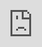 ```yaml
---
title: Reference documentation for Magic and Hyperlambda
description: This section contains the reference documentation for Magic and Hyperlambda, and documents all plugins, Hyperlambda the programming language, and every single component in Magic.
---
```


# Magic and Hyperlambda docs

This is the reference documentation for Magic. If you just started out with Magic and Hyperlambda, you would probably
benefit from startout out with the [tutorials](/tutorials/) section, and refer to these parts afterwards.

## Reference documentation core projects

This is the documentation for the core projects in Magic. This is what wires up your application,
takes care of routing, loads Hyperlambda files, executes HTTP endpoints, etc - In addition to projects
helping you deploy Magic into production, or clone it to work locally with it.

* [middleware](/documentation/magic/) - Explains the middleware in Magic
* [magic.node](/documentation/magic.node/) - Explains nodes, Hyperlambda and Expressions
* [magic.signals](/documentation/magic.signals/) - Magic's Super Signals implementation
* [magic.endpoint](/documentation/magic.endpoint/) - Endpoint resolving in Magic
* [magic.data.common](/documentation/magic.data.common/) - Commonalities for data adapters in Magic
* [magic.data.cql](/documentation/magic.data.cql/) - CQL IO and logging support for Magic and Hyperlambda
* [magic.library](/documentation/magic.library/) - A single NuGet package helper wrapping everything together
* [magic.deploy](/documentation/magic.deploy/) - How to deploy Magic to your VPS using Docker.
* [magic.clone](/documentation/magic.clone/) - How to clone Magic and its entire codebase.

## Reference documentation plugins

These are the plugins for Magic, typically implementing one or more slots each, whom in its
combined results becomes the programming language called Hyperlambda. These are the parts
that allows you to interact with your database, apply authentication and authorization
requirements for your endpoints, etc.

* [magic.lambda](/documentation/magic.lambda/) - Explains Hyperlambda as a DSL, and its keywords
* [magic.lambda.math](/documentation/magic.lambda.math/) - Math operations from Hyperlambda
* [magic.lambda.http](/documentation/magic.lambda.http/) - Invoking HTTP REST endpoints from Hyperlambda
* [magic.lambda.csv](/documentation/magic.lambda.csv/) - Manipulating CSV from Hyperlambda
* [magic.lambda.json](/documentation/magic.lambda.json/) - Manipulating JSON from Hyperlambda
* [magic.lambda.html](/documentation/magic.lambda.html/) - Manipulating HTML from Hyperlambda
* [magic.lambda.xml](/documentation/magic.lambda.xml/) - Manipulating XML from Hyperlambda
* [magic.lambda.mail](/documentation/magic.lambda.mail/) - Sending and retrieving emails from Hyperlambda
* [magic.lambda.mime](/documentation/magic.lambda.mime/) - Parsing email messages in Hyperlambda
* [magic.lambda.auth](/documentation/magic.lambda.auth/) - Authentication and authorisation from Hyperlambda
* [magic.lambda.ad-auth](/documentation/magic.lambda.ad-auth/) - Authentication through Active Directory or Windows Authentication
* [magic.lambda.dates](/documentation/magic.lambda.dates/) - Allows you to manipulate DateTime objects from Hyperlambda
* [magic.lambda.slots](/documentation/magic.lambda.slots/) - Dynamically create your own slots/functions
* [magic.lambda.mysql](/documentation/magic.lambda.mysql/) - Accessing your MySQL server from Hyperlambda
* [magic.lambda.pgsql](/documentation/magic.lambda.pgsql/) - Accessing your PostgreSQL server from Hyperlambda
* [magic.lambda.mssql](/documentation/magic.lambda.mssql/) - Accessing your MS SQL Server from Hyperlambda
* [magic.lambda.sqlite](/documentation/magic.lambda.sqlite/) - Accessing your SQLite database from Hyperlambda
* [magic.lambda.odbc](/documentation/magic.lambda.odbc/) - Accessing an ODBC connection from Hyperlambda
* [magic.lambda.image](/documentation/magic.lambda.image/) - Image library, allowing you to generate QR code
* [magic.lambda.crypto](/documentation/magic.lambda.crypto/) - Cryptography helpers for Hyperlambda
* [magic.lambda.guid](/documentation/magic.lambda.guid/) - Creating a guid from Hyperlambda
* [magic.lambda.config](/documentation/magic.lambda.config/) - Accessing configuration values from Hyperlambda
* [magic.lambda.logging](/documentation/magic.lambda.logging/) - Logging from Hyperlambda
* [magic.lambda.caching](/documentation/magic.lambda.caching/) - Caching from Hyperlambda
* [magic.lambda.strings](/documentation/magic.lambda.strings/) - Manipulate strings in Hyperlambda
* [magic.lambda.scheduler](/documentation/magic.lambda.scheduler/) - Create scheduled tasks and workflows from Hyperlambda
* [magic.lambda.validators](/documentation/magic.lambda.validators/) - Validate input in Hyperlambda
* [magic.lambda.hyperlambda](/documentation/magic.lambda.hyperlambda/) - Parse Hyperlambda from text, and vice versa
* [magic.lambda.sockets](/documentation/magic.lambda.sockets/) - Web socket support for Magic using SignalR
* [magic.lambda.threading](/documentation/magic.lambda.threading/) - Thread support for Magic and Hyperlambda
* [magic.lambda.cql](/documentation/magic.lambda.cql/) - CQL or NoSQL support for Magic and Hyperlambda
* [magic.lambda.system](/documentation/magic.lambda.system/) - System support for Magic to spawn of terminals etc.

## YouTube playlist

In the following playlist we walk you through most parts of the system.

<div class="video">
<iframe width="560" height="315" style="position:absolute; top:0; left:0; width:100%; height:100%;" src="https://www.youtube.com/embed/videoseries?list=PLgyI389Eb9HPkKFKUCb1LMf-w0PUd-2CC" frameborder="0" allow="accelerometer; autoplay; encrypted-media; gyroscope; picture-in-picture" allowfullscreen></iframe>
</div>

## Support

If you have a support request of private nature, you can send us
an email at [info@aista.com](mailto:info@aista.com). If you want to submit a
feature request or a bug report, you can do this through the project's
[GitHub Issues](https://github.com/polterguy/magic/issues).

## Quality gates

Below you can find the build status of all satellite projects in their respective master branches, and the links
to the GitHub project pages. The build status is only relevant if you want to clone Magic Cloud, and
all of its satellite projects, using for instance [magic.clone](https://github.com/polterguy/magic.clone). The
build status is not relevant if you just want to download the latest code version, and/or use the Docker images,
since we quality assure all projects by making sure all unit tests, builds, and quality gates succeeds before we
create new releases of Magic.

<table>
   <tr>
      <th>Source</th>
      <th>Build</th>
      <th>Quality</th>
      <th>LOC</th>
   </tr>
   <tr>
      <td><a href="https://github.com/polterguy/magic.node">magic.node</a></td>
      <td><img alt="Build badge" src="https://github.com/polterguy/magic.node/actions/workflows/build.yaml/badge.svg"></td>
      <td><img alt="Quality gate" src="https://sonarcloud.io/api/project_badges/measure?project=polterguy_magic.node&metric=alert_status"></td>
      <td><img alt="Lines of code" src="https://sonarcloud.io/api/project_badges/measure?project=polterguy_magic.node&metric=ncloc"></td>
   </tr>
   <tr>
      <td><a href="https://github.com/polterguy/magic.signals">magic.signals</a></td>
      <td><img alt="Build badge" src="https://github.com/polterguy/magic.signals/actions/workflows/build.yaml/badge.svg"></td>
      <td><img alt="Quality gate" src="https://sonarcloud.io/api/project_badges/measure?project=polterguy_magic.signals&metric=alert_status"></td>
      <td><img alt="Lines of code" src="https://sonarcloud.io/api/project_badges/measure?project=polterguy_magic.signals&metric=ncloc"></td>
   </tr>
   <tr>
      <td><a href="https://github.com/polterguy/magic.endpoint">magic.endpoint</a></td>
      <td><img alt="Build badge" src="https://github.com/polterguy/magic.endpoint/actions/workflows/build.yaml/badge.svg"></td>
      <td><img alt="Quality gate" src="https://sonarcloud.io/api/project_badges/measure?project=polterguy_magic.endpoint&metric=alert_status"></td>
      <td><img alt="Lines of code" src="https://sonarcloud.io/api/project_badges/measure?project=polterguy_magic.endpoint&metric=ncloc"></td>
   </tr>
   <tr>
      <td><a href="https://github.com/polterguy/magic.lambda">magic.lambda</a></td>
      <td><img alt="Build badge" src="https://github.com/polterguy/magic.lambda/actions/workflows/build.yaml/badge.svg"></td>
      <td><img alt="Quality gate" src="https://sonarcloud.io/api/project_badges/measure?project=polterguy_magic.lambda&metric=alert_status"></td>
      <td><img alt="Lines of code" src="https://sonarcloud.io/api/project_badges/measure?project=polterguy_magic.lambda&metric=ncloc"></td>
   </tr>
   <tr>
      <td><a href="https://github.com/polterguy/magic.library">magic.library</a></td>
      <td><img alt="Build badge" src="https://github.com/polterguy/magic.library/actions/workflows/build.yaml/badge.svg"></td>
      <td><img alt="Quality gate" src="https://sonarcloud.io/api/project_badges/measure?project=polterguy_magic.library&metric=alert_status"></td>
      <td><img alt="Lines of code" src="https://sonarcloud.io/api/project_badges/measure?project=polterguy_magic.library&metric=ncloc"></td>
   </tr>
   <tr>
      <td><a href="https://github.com/polterguy/magic.data.common">magic.data.common</a></td>
      <td><img alt="Build badge" src="https://github.com/polterguy/magic.data.common/actions/workflows/build.yaml/badge.svg"></td>
      <td><img alt="Quality gate" src="https://sonarcloud.io/api/project_badges/measure?project=polterguy_magic.data.common&metric=alert_status"></td>
      <td><img alt="Lines of code" src="https://sonarcloud.io/api/project_badges/measure?project=polterguy_magic.data.common&metric=ncloc"></td>
   </tr>
   <tr>
      <td><a href="https://github.com/polterguy/magic.data.cql">magic.data.cql</a></td>
      <td><img alt="Build badge" src="https://github.com/polterguy/magic.data.cql/actions/workflows/build.yaml/badge.svg"></td>
      <td><img alt="Quality gate" src="https://sonarcloud.io/api/project_badges/measure?project=polterguy_magic.data.cql&metric=alert_status"></td>
      <td><img alt="Lines of code" src="https://sonarcloud.io/api/project_badges/measure?project=polterguy_magic.data.cql&metric=ncloc"></td>
   </tr>
   <tr>
      <td><a href="https://github.com/polterguy/magic.lambda.mysql">magic.lambda.mysql</a></td>
      <td><img alt="Build badge" src="https://github.com/polterguy/magic.lambda.mysql/actions/workflows/build.yaml/badge.svg"></td>
      <td><img alt="Quality gate" src="https://sonarcloud.io/api/project_badges/measure?project=polterguy_magic.lambda.mysql&metric=alert_status"></td>
      <td><img alt="Lines of code" src="https://sonarcloud.io/api/project_badges/measure?project=polterguy_magic.lambda.mysql&metric=ncloc"></td>
   </tr>
   <tr>
      <td><a href="https://github.com/polterguy/magic.lambda.pgsql">magic.lambda.pgsql</a></td>
      <td><img alt="Build badge" src="https://github.com/polterguy/magic.lambda.pgsql/actions/workflows/build.yaml/badge.svg"></td>
      <td><img alt="Quality gate" src="https://sonarcloud.io/api/project_badges/measure?project=polterguy_magic.lambda.pgsql&metric=alert_status"></td>
      <td><img alt="Lines of code" src="https://sonarcloud.io/api/project_badges/measure?project=polterguy_magic.lambda.pgsql&metric=ncloc"></td>
   </tr>
   <tr>
      <td><a href="https://github.com/polterguy/magic.lambda.mssql">magic.lambda.mssql</a></td>
      <td><img alt="Build badge" src="https://github.com/polterguy/magic.lambda.mssql/actions/workflows/build.yaml/badge.svg"></td>
      <td><img alt="Quality gate" src="https://sonarcloud.io/api/project_badges/measure?project=polterguy_magic.lambda.mssql&metric=alert_status"></td>
      <td><img alt="Lines of code" src="https://sonarcloud.io/api/project_badges/measure?project=polterguy_magic.lambda.mssql&metric=ncloc"></td>
   </tr>
   <tr>
      <td><a href="https://github.com/polterguy/magic.lambda.odbc">magic.lambda.odbc</a></td>
      <td><img alt="Build badge" src="https://github.com/polterguy/magic.lambda.odbc/actions/workflows/build.yaml/badge.svg"></td>
      <td><img alt="Quality gate" src="https://sonarcloud.io/api/project_badges/measure?project=polterguy_magic.lambda.odbc&metric=alert_status"></td>
      <td><img alt="Lines of code" src="https://sonarcloud.io/api/project_badges/measure?project=polterguy_magic.lambda.odbc&metric=ncloc"></td>
   </tr>
   <tr>
      <td><a href="https://github.com/polterguy/magic.lambda.http">magic.lambda.http</a></td>
      <td><img alt="Build badge" src="https://github.com/polterguy/magic.lambda.http/actions/workflows/build.yaml/badge.svg"></td>
      <td><img alt="Quality gate" src="https://sonarcloud.io/api/project_badges/measure?project=polterguy_magic.lambda.http&metric=alert_status"></td>
      <td><img alt="Lines of code" src="https://sonarcloud.io/api/project_badges/measure?project=polterguy_magic.lambda.http&metric=ncloc"></td>
   </tr>
   <tr>
      <td><a href="https://github.com/polterguy/magic.lambda.hyperlambda">magic.lambda.hyperlambda</a></td>
      <td><img alt="Build badge" src="https://github.com/polterguy/magic.lambda.hyperlambda/actions/workflows/build.yaml/badge.svg"></td>
      <td><img alt="Quality gate" src="https://sonarcloud.io/api/project_badges/measure?project=polterguy_magic.lambda.hyperlambda&metric=alert_status"></td>
      <td><img alt="Lines of code" src="https://sonarcloud.io/api/project_badges/measure?project=polterguy_magic.lambda.hyperlambda&metric=ncloc"></td>
   </tr>
   <tr>
      <td><a href="https://github.com/polterguy/magic.lambda.io">magic.lambda.io</a></td>
      <td><img alt="Build badge" src="https://github.com/polterguy/magic.lambda.io/actions/workflows/build.yaml/badge.svg"></td>
      <td><img alt="Quality gate" src="https://sonarcloud.io/api/project_badges/measure?project=polterguy_magic.lambda.io&metric=alert_status"></td>
      <td><img alt="Lines of code" src="https://sonarcloud.io/api/project_badges/measure?project=polterguy_magic.lambda.io&metric=ncloc"></td>
   </tr>
   <tr>
      <td><a href="https://github.com/polterguy/magic.lambda.math">magic.lambda.math</a></td>
      <td><img alt="Build badge" src="https://github.com/polterguy/magic.lambda.math/actions/workflows/build.yaml/badge.svg"></td>
      <td><img alt="Quality gate" src="https://sonarcloud.io/api/project_badges/measure?project=polterguy_magic.lambda.mail&metric=alert_status"></td>
      <td><img alt="Lines of code" src="https://sonarcloud.io/api/project_badges/measure?project=polterguy_magic.lambda.math&metric=ncloc"></td>
   </tr>
   <tr>
      <td><a href="https://github.com/polterguy/magic.lambda.strings">magic.lambda.strings</a></td>
      <td><img alt="Build badge" src="https://github.com/polterguy/magic.lambda.strings/actions/workflows/build.yaml/badge.svg"></td>
      <td><img alt="Quality gate" src="https://sonarcloud.io/api/project_badges/measure?project=polterguy_magic.lambda.strings&metric=alert_status"></td>
      <td><img alt="Lines of code" src="https://sonarcloud.io/api/project_badges/measure?project=polterguy_magic.lambda.strings&metric=ncloc"></td>
   </tr>
   <tr>
      <td><a href="https://github.com/polterguy/magic.lambda.validators">magic.lambda.validators</a></td>
      <td><img alt="Build badge" src="https://github.com/polterguy/magic.lambda.validators/actions/workflows/build.yaml/badge.svg"></td>
      <td><img alt="Quality gate" src="https://sonarcloud.io/api/project_badges/measure?project=polterguy_magic.lambda.validators&metric=alert_status"></td>
      <td><img alt="Lines of code" src="https://sonarcloud.io/api/project_badges/measure?project=polterguy_magic.lambda.validators&metric=ncloc"></td>
   </tr>
   <tr>
      <td><a href="https://github.com/polterguy/magic.lambda.auth">magic.lambda.auth</a></td>
      <td><img alt="Build badge" src="https://github.com/polterguy/magic.lambda.auth/actions/workflows/build.yaml/badge.svg"></td>
      <td><img alt="Quality gate" src="https://sonarcloud.io/api/project_badges/measure?project=polterguy_magic.lambda.auth&metric=alert_status"></td>
      <td><img alt="Lines of code" src="https://sonarcloud.io/api/project_badges/measure?project=polterguy_magic.lambda.auth&metric=ncloc"></td>
   </tr>
   <tr>
      <td><a href="https://github.com/polterguy/magic.lambda.slots">magic.lambda.slots</a></td>
      <td><img alt="Build badge" src="https://github.com/polterguy/magic.lambda.slots/actions/workflows/build.yaml/badge.svg"></td>
      <td><img alt="Quality gate" src="https://sonarcloud.io/api/project_badges/measure?project=polterguy_magic.lambda.slots&metric=alert_status"></td>
      <td><img alt="Lines of code" src="https://sonarcloud.io/api/project_badges/measure?project=polterguy_magic.lambda.slots&metric=ncloc"></td>
   </tr>
   <tr>
      <td><a href="https://github.com/polterguy/magic.lambda.sockets">magic.lambda.sockets</a></td>
      <td><img alt="Build badge" src="https://github.com/polterguy/magic.lambda.sockets/actions/workflows/build.yaml/badge.svg"></td>
      <td><img alt="Quality gate" src="https://sonarcloud.io/api/project_badges/measure?project=polterguy_magic.lambda.sockets&metric=alert_status"></td>
      <td><img alt="Lines of code" src="https://sonarcloud.io/api/project_badges/measure?project=polterguy_magic.lambda.sockets&metric=ncloc"></td>
   </tr>
   <tr>
      <td><a href="https://github.com/polterguy/magic.lambda.caching">magic.lambda.caching</a></td>
      <td><img alt="Build badge" src="https://github.com/polterguy/magic.lambda.caching/actions/workflows/build.yaml/badge.svg"></td>
      <td><img alt="Quality gate" src="https://sonarcloud.io/api/project_badges/measure?project=polterguy_magic.lambda.caching&metric=alert_status"></td>
      <td><img alt="Lines of code" src="https://sonarcloud.io/api/project_badges/measure?project=polterguy_magic.lambda.caching&metric=ncloc"></td>
   </tr>
   <tr>
      <td><a href="https://github.com/polterguy/magic.lambda.config">magic.lambda.config</a></td>
      <td><img alt="Build badge" src="https://github.com/polterguy/magic.lambda.config/actions/workflows/build.yaml/badge.svg"></td>
      <td><img alt="Quality gate" src="https://sonarcloud.io/api/project_badges/measure?project=polterguy_magic.lambda.config&metric=alert_status"></td>
      <td><img alt="Lines of code" src="https://sonarcloud.io/api/project_badges/measure?project=polterguy_magic.lambda.config&metric=ncloc"></td>
   </tr>
   <tr>
      <td><a href="https://github.com/polterguy/magic.lambda.crypto">magic.lambda.crypto</a></td>
      <td><img alt="Build badge" src="https://github.com/polterguy/magic.lambda.crypto/actions/workflows/build.yaml/badge.svg"></td>
      <td><img alt="Quality gate" src="https://sonarcloud.io/api/project_badges/measure?project=polterguy_magic.lambda.crypto&metric=alert_status"></td>
      <td><img alt="Lines of code" src="https://sonarcloud.io/api/project_badges/measure?project=polterguy_magic.lambda.crypto&metric=ncloc"></td>
   </tr>
   <tr>
      <td><a href="https://github.com/polterguy/magic.lambda.csv">magic.lambda.csv</a></td>
      <td><img alt="Build badge" src="https://github.com/polterguy/magic.lambda.csv/actions/workflows/build.yaml/badge.svg"></td>
      <td><img alt="Quality gate" src="https://sonarcloud.io/api/project_badges/measure?project=polterguy_magic.lambda.csv&metric=alert_status"></td>
      <td><img alt="Lines of code" src="https://sonarcloud.io/api/project_badges/measure?project=polterguy_magic.lambda.csv&metric=ncloc"></td>
   </tr>
   <tr>
      <td><a href="https://github.com/polterguy/magic.lambda.dates">magic.lambda.dates</a></td>
      <td><img alt="Build badge" src="https://github.com/polterguy/magic.lambda.dates/actions/workflows/build.yaml/badge.svg"></td>
      <td><img alt="Quality gate" src="https://sonarcloud.io/api/project_badges/measure?project=polterguy_magic.lambda.dates&metric=alert_status"></td>
      <td><img alt="Lines of code" src="https://sonarcloud.io/api/project_badges/measure?project=polterguy_magic.lambda.dates&metric=ncloc"></td>
   </tr>
   <tr>
      <td><a href="https://github.com/polterguy/magic.lambda.guid">magic.lambda.guid</a></td>
      <td><img alt="Build badge" src="https://github.com/polterguy/magic.lambda.guid/actions/workflows/build.yaml/badge.svg"></td>
      <td><img alt="Quality gate" src="https://sonarcloud.io/api/project_badges/measure?project=polterguy_magic.lambda.guid&metric=alert_status"></td>
      <td><img alt="Lines of code" src="https://sonarcloud.io/api/project_badges/measure?project=polterguy_magic.lambda.guid&metric=ncloc"></td>
   </tr>
   <tr>
      <td><a href="https://github.com/polterguy/magic.lambda.html">magic.lambda.html</a></td>
      <td><img alt="Build badge" src="https://github.com/polterguy/magic.lambda.html/actions/workflows/build.yaml/badge.svg"></td>
      <td><img alt="Quality gate" src="https://sonarcloud.io/api/project_badges/measure?project=polterguy_magic.lambda.html&metric=alert_status"></td>
      <td><img alt="Lines of code" src="https://sonarcloud.io/api/project_badges/measure?project=polterguy_magic.lambda.html&metric=ncloc"></td>
   </tr>
   <tr>
      <td><a href="https://github.com/polterguy/magic.lambda.xml">magic.lambda.xml</a></td>
      <td><img alt="Build badge" src="https://github.com/polterguy/magic.lambda.xml/actions/workflows/build.yaml/badge.svg"></td>
      <td><img alt="Quality gate" src="https://sonarcloud.io/api/project_badges/measure?project=polterguy_magic.lambda.xml&metric=alert_status"></td>
      <td><img alt="Lines of code" src="https://sonarcloud.io/api/project_badges/measure?project=polterguy_magic.lambda.xml&metric=ncloc"></td>
   </tr>
   <tr>
      <td><a href="https://github.com/polterguy/magic.lambda.image">magic.lambda.image</a></td>
      <td><img alt="Build badge" src="https://github.com/polterguy/magic.lambda.image/actions/workflows/build.yaml/badge.svg"></td>
      <td><img alt="Quality gate" src="https://sonarcloud.io/api/project_badges/measure?project=polterguy_magic.lambda.image&metric=alert_status"></td>
      <td><img alt="Lines of code" src="https://sonarcloud.io/api/project_badges/measure?project=polterguy_magic.lambda.image&metric=ncloc"></td>
   </tr>
   <tr>
      <td><a href="https://github.com/polterguy/magic.lambda.json">magic.lambda.json</a></td>
      <td><img alt="Build badge" src="https://github.com/polterguy/magic.lambda.json/actions/workflows/build.yaml/badge.svg"></td>
      <td><img alt="Quality gate" src="https://sonarcloud.io/api/project_badges/measure?project=polterguy_magic.lambda.json&metric=alert_status"></td>
      <td><img alt="Lines of code" src="https://sonarcloud.io/api/project_badges/measure?project=polterguy_magic.lambda.json&metric=ncloc"></td>
   </tr>
   <tr>
      <td><a href="https://github.com/polterguy/magic.lambda.logging">magic.lambda.logging</a></td>
      <td><img alt="Build badge" src="https://github.com/polterguy/magic.lambda.logging/actions/workflows/build.yaml/badge.svg"></td>
      <td><img alt="Quality gate" src="https://sonarcloud.io/api/project_badges/measure?project=polterguy_magic.lambda.logging&metric=alert_status"></td>
      <td><img alt="Lines of code" src="https://sonarcloud.io/api/project_badges/measure?project=polterguy_magic.lambda.logging&metric=ncloc"></td>
   </tr>
   <tr>
      <td><a href="https://github.com/polterguy/magic.lambda.mail">magic.lambda.mail</a></td>
      <td><img alt="Build badge" src="https://github.com/polterguy/magic.lambda.mail/actions/workflows/build.yaml/badge.svg"></td>
      <td><img alt="Quality gate" src="https://sonarcloud.io/api/project_badges/measure?project=polterguy_magic.lambda.mail&metric=alert_status"></td>
      <td><img alt="Lines of code" src="https://sonarcloud.io/api/project_badges/measure?project=polterguy_magic.lambda.mail&metric=ncloc"></td>
   </tr>
   <tr>
      <td><a href="https://github.com/polterguy/magic.lambda.mime">magic.lambda.mime</a></td>
      <td><img alt="Build badge" src="https://github.com/polterguy/magic.lambda.mime/actions/workflows/build.yaml/badge.svg"></td>
      <td><img alt="Quality gate" src="https://sonarcloud.io/api/project_badges/measure?project=polterguy_magic.lambda.mime&metric=alert_status"></td>
      <td><img alt="Lines of code" src="https://sonarcloud.io/api/project_badges/measure?project=polterguy_magic.lambda.mime&metric=ncloc"></td>
   </tr>
   <tr>
      <td><a href="https://github.com/polterguy/magic.lambda.scheduler">magic.lambda.scheduler</a></td>
      <td><img alt="Build badge" src="https://github.com/polterguy/magic.lambda.scheduler/actions/workflows/build.yaml/badge.svg"></td>
      <td><img alt="Quality gate" src="https://sonarcloud.io/api/project_badges/measure?project=polterguy_magic.lambda.scheduler&metric=alert_status"></td>
      <td><img alt="Lines of code" src="https://sonarcloud.io/api/project_badges/measure?project=polterguy_magic.lambda.scheduler&metric=ncloc"></td>
   </tr>
   <tr>
      <td><a href="https://github.com/polterguy/magic.lambda.threading">magic.lambda.threading</a></td>
      <td><img alt="Build badge" src="https://github.com/polterguy/magic.lambda.threading/actions/workflows/build.yaml/badge.svg"></td>
      <td><img alt="Quality gate" src="https://sonarcloud.io/api/project_badges/measure?project=polterguy_magic.lambda.threading&metric=alert_status"></td>
      <td><img alt="Lines of code" src="https://sonarcloud.io/api/project_badges/measure?project=polterguy_magic.lambda.threading&metric=ncloc"></td>
   </tr>
   <tr>
      <td><a href="https://github.com/polterguy/magic.lambda.system">magic.lambda.system</a></td>
      <td><img alt="Build badge" src="https://github.com/polterguy/magic.lambda.system/actions/workflows/build.yaml/badge.svg"></td>
      <td><img alt="Quality gate" src="https://sonarcloud.io/api/project_badges/measure?project=polterguy_magic.lambda.system&metric=alert_status"></td>
      <td><img alt="Lines of code" src="https://sonarcloud.io/api/project_badges/measure?project=polterguy_magic.lambda.system&metric=ncloc"></td>
   </tr>
   <tr>
      <td><a href="https://github.com/polterguy/magic.lambda.ad-auth">magic.lambda.ad-auth</a></td>
      <td><img alt="Build badge" src="https://github.com/polterguy/magic.lambda.ad-auth/actions/workflows/build.yaml/badge.svg"></td>
      <td><img alt="Quality gate" src="https://sonarcloud.io/api/project_badges/measure?project=polterguy_magic.lambda.ad-auth&metric=alert_status"></td>
      <td><img alt="Lines of code" src="https://sonarcloud.io/api/project_badges/measure?project=polterguy_magic.lambda.ad-auth&metric=ncloc"></td>
   </tr>
</table>

If you want to dive into the QA details of each project, you can find Magic's SonarCloud project site
[here](https://sonarcloud.io/organizations/polterguy/projects?sort=-coverage).

## License

Magic is 100% Open Source and free of charge to use. The main backend is licensed as MIT, the dashboard is GPL,
and the plugins are LGPL. This allows you to use Magic to create closed source applications, while also
ensuring improvements to the project itself *stays* Open Source.
